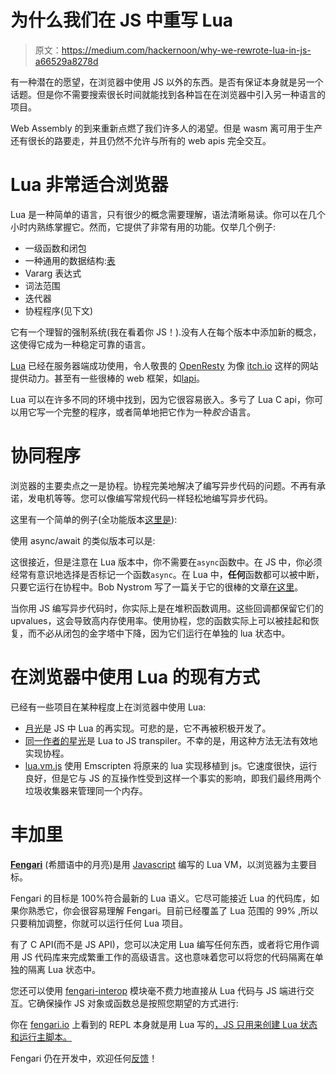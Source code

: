 # 为什么我们在 JS 中重写 Lua

> 原文：<https://medium.com/hackernoon/why-we-rewrote-lua-in-js-a66529a8278d>

有一种潜在的愿望，在浏览器中使用 JS 以外的东西。是否有保证本身就是另一个话题。但是你不需要搜索很长时间就能找到各种旨在在浏览器中引入另一种语言的项目。

Web Assembly 的到来重新点燃了我们许多人的渴望。但是 wasm 离可用于生产还有很长的路要走，并且仍然不允许与所有的 web apis 完全交互。

# Lua 非常适合浏览器

Lua 是一种简单的语言，只有很少的概念需要理解，语法清晰易读。你可以在几个小时内熟练掌握它。然而，它提供了非常有用的功能。仅举几个例子:

*   一级函数和闭包
*   一种通用的数据结构:[表](http://www.lua.org/pil/2.5.html)
*   Vararg 表达式
*   词法范围
*   迭代器
*   协程程序(见下文)

它有一个理智的强制系统(我在看着你 JS！).没有人在每个版本中添加新的概念，这使得它成为一种稳定可靠的语言。

[Lua](https://hackernoon.com/tagged/lua) 已经在服务器端成功使用，令人敬畏的 [OpenResty](https://openresty.org/en/) 为像 [itch.io](https://itch.io/) 这样的网站提供动力。甚至有一些很棒的 web 框架，如[lapi](http://leafo.net/lapis/)。

Lua 可以在许多不同的环境中找到，因为它很容易嵌入。多亏了 Lua C api，你可以用它写一个完整的程序，或者简单地把它作为一种*胶合*语言。

# 协同程序

浏览器的主要卖点之一是协程。协程完美地解决了编写异步代码的问题。不再有承诺，发电机等等。您可以像编写常规代码一样轻松地编写异步代码。

这里有一个简单的例子(全功能版本[这里是](https://gist.github.com/6a1cc45e36dd10afae30744f9b8193ac)):

使用 async/await 的类似版本可以是:

这很接近，但是注意在 Lua 版本中，你不需要在`async`函数中。在 JS 中，你必须经常有意识地选择是否标记一个函数`async`。在 Lua 中，**任何**函数都可以被中断，只要它运行在协程中。Bob Nystrom 写了一篇关于它的很棒的文章[在这里](http://journal.stuffwithstuff.com/2015/02/01/what-color-is-your-function/)。

当你用 JS 编写异步代码时，你实际上是在堆积函数调用。这些回调都保留它们的 upvalues，这会导致高内存使用率。使用协程，您的函数实际上可以被挂起和恢复，而不必从闭包的金字塔中下降，因为它们运行在单独的 lua 状态中。

# 在浏览器中使用 Lua 的现有方式

已经有一些项目在某种程度上在浏览器中使用 Lua:

*   [月光](http://moonshinejs.org/)是 JS 中 Lua 的再实现。可悲的是，它不再被积极开发了。
*   [同一作者的星光](http://starlight.paulcuth.me.uk/)是 Lua to JS transpiler。不幸的是，用这种方法无法有效地实现协程。
*   [lua.vm.js](https://daurnimator.github.io/lua.vm.js/lua.vm.js.html) 使用 Emscripten 将原来的 lua 实现移植到 js。它速度很快，运行良好，但是它与 JS 的互操作性受到这样一个事实的影响，即我们最终用两个垃圾收集器来管理同一个内存。

# 丰加里

[**Fengari**](http://fengari.io/) (希腊语中的月亮)是用 [Javascript](https://hackernoon.com/tagged/javascript) 编写的 Lua VM，以浏览器为主要目标。

Fengari 的目标是 100%符合最新的 Lua 语义。它尽可能接近 Lua 的代码库，如果你熟悉它，你会很容易理解 Fengari。目前已经覆盖了 Lua 范围的 99% ,所以只要稍加调整，你就可以运行任何 Lua 项目。

有了 C API(而不是 JS API)，您可以决定用 Lua 编写任何东西，或者将它用作调用 JS 代码库来完成繁重工作的高级语言。这也意味着您可以将您的代码隔离在单独的隔离 Lua 状态中。

您还可以使用 [fengari-interop](https://github.com/fengari-lua/fengari-interop) 模块毫不费力地直接从 Lua 代码与 JS 端进行交互。它确保操作 JS 对象或函数总是按照您期望的方式进行:

你在 [fengari.io](http://fengari.io/) 上看到的 REPL 本身就是用 Lua 写的[，JS 只用来创建 Lua 状态和运行主脚本。](https://github.com/fengari-lua/fengari-web-cli/blob/master/src/web-cli.lua)

Fengari 仍在开发中，欢迎任何[反馈](https://github.com/fengari-lua/fengari/issues)！